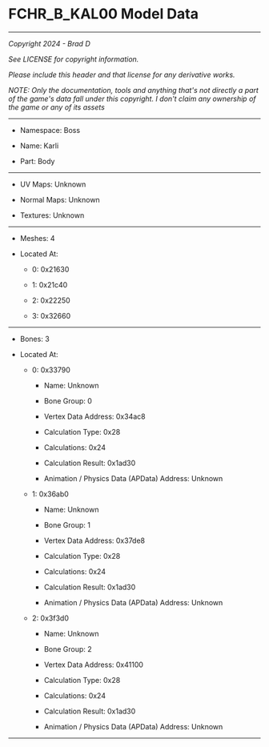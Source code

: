 # FCHR_B_KAL00 Model Data

---

*Copyright 2024 - Brad D*

*See LICENSE for copyright information.*

*Please include this header and that license for any derivative works.*

*NOTE: Only the documentation, tools and anything that's not directly a part of the game's data fall under this copyright. I don't claim any ownership of the game or any of its assets*

---

* Namespace: Boss

* Name: Karli

* Part: Body

---

* UV Maps: Unknown

* Normal Maps: Unknown

* Textures: Unknown

---

* Meshes: 4

* Located At:

  * 0: 0x21630

  * 1: 0x21c40

  * 2: 0x22250

  * 3: 0x32660

---

* Bones: 3

* Located At:

  * 0: 0x33790

    * Name: Unknown

    * Bone Group: 0

    * Vertex Data Address: 0x34ac8

    * Calculation Type: 0x28

    * Calculations: 0x24

    * Calculation Result: 0x1ad30

    * Animation / Physics Data (APData) Address: Unknown

  * 1: 0x36ab0

    * Name: Unknown

    * Bone Group: 1

    * Vertex Data Address: 0x37de8

    * Calculation Type: 0x28

    * Calculations: 0x24

    * Calculation Result: 0x1ad30

    * Animation / Physics Data (APData) Address: Unknown

  * 2: 0x3f3d0

    * Name: Unknown

    * Bone Group: 2

    * Vertex Data Address: 0x41100

    * Calculation Type: 0x28

    * Calculations: 0x24

    * Calculation Result: 0x1ad30

    * Animation / Physics Data (APData) Address: Unknown

---

